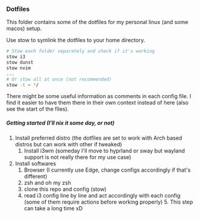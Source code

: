 ### Dotfiles

This folder contains some of the dotfiles for my personal linux (and some macos) setup.

Use stow to symlink the dotfiles to your home directory.

```zsh
# Stow each folder separately and check if it's working
stow i3
stow dunst
stow nvim
...
# Or stow all at once (not recommended)
stow -t ~ */
```

There might be some useful information as comments in each config file. I find it easier
to have them there in their own context instead of here (also see the start of the files).

##### Getting started (I'll nix it some day, or not)

1. Install preferred distro (the dotfiles are set to work with Arch based distros but can work with other if tweaked)
   1. Install i3wm (someday I'll move to hyprland or sway but wayland support is not really there for my use case)
2. Install softwares
   1. Browser (I currently use Edge, change configs accordingly if that's different)
   2. zsh and oh my zsh
   3. clone this repo and config (stow)
   4. read i3 config line by line and act accordingly with each config (some of them require actions before working properly)
      5. This step can take a long time xD

